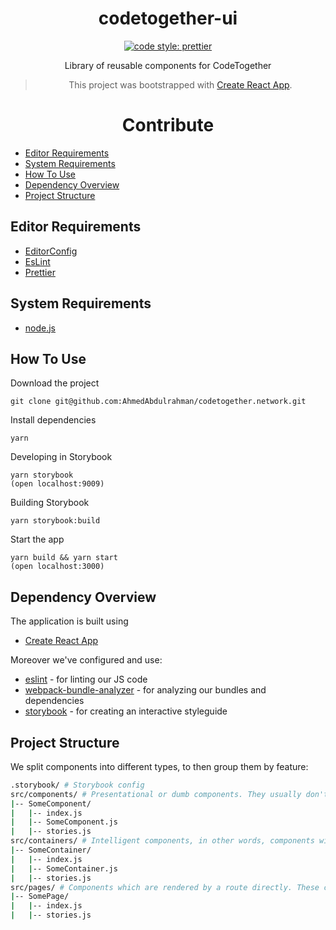 <div align="center">

<h1>codetogether-ui</h1>

[![code style: prettier](https://img.shields.io/badge/code_style-prettier-ff69b4.svg)](https://github.com/prettier/prettier)

Library of reusable components for CodeTogether

> This project was bootstrapped with [Create React App](https://github.com/facebook/create-react-app).

</div>

<div align="center">

<h1>Contribute</h1>

</div>

- [Editor Requirements](#editor-requirements)
- [System Requirements](#system-requirements)
- [How To Use](#how-to-use)
- [Dependency Overview](#dependency-overview)
- [Project Structure](#project-structure)

## Editor Requirements

-   [EditorConfig](http://editorconfig.org/#download)
-   [EsLint](https://eslint.org/docs/user-guide/integrations#editors)
-   [Prettier](https://github.com/prettier/prettier)

## System Requirements

-   [node.js](https://nodejs.org/en/)

## How To Use

Download the project

```
git clone git@github.com:AhmedAbdulrahman/codetogether.network.git
```

Install dependencies

```
yarn
```

Developing in Storybook

```
yarn storybook
(open localhost:9009)
```

Building Storybook

```
yarn storybook:build
```

Start the app

```
yarn build && yarn start
(open localhost:3000)
```

## Dependency Overview

The application is built using

-   [Create React App](https://github.com/facebook/create-react-app)

Moreover we've configured and use:

-   [eslint](https://eslint.org/) - for linting our JS code
-   [webpack-bundle-analyzer](https://github.com/webpack-contrib/webpack-bundle-analyzer) - for analyzing our bundles and dependencies
-   [storybook](https://storybook.js.org/) - for creating an interactive styleguide

## Project Structure

We split components into different types, to then group them by feature:

```bash
.storybook/ # Storybook config
src/components/ # Presentational or dumb components. They usually don't contain any complicated logic.
|-- SomeComponent/
|   |-- index.js
|   |-- SomeComponent.js
|   |-- stories.js
src/containers/ # Intelligent components, in other words, components with logic, e.g. forms.
|-- SomeContainer/
|   |-- index.js
|   |-- SomeContainer.js
|   |-- stories.js
src/pages/ # Components which are rendered by a route directly. These can also be intelligent.
|-- SomePage/
|   |-- index.js
|   |-- stories.js
```
